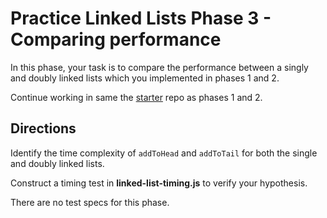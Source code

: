 # Practice Linked Lists Phase 3 - Comparing performance

In this phase, your task is to compare the performance between a singly and
doubly linked lists which you implemented in phases 1 and 2.

Continue working in same the [starter] repo as phases 1 and 2.

## Directions

Identify the time complexity of `addToHead` and `addToTail` for both the
single and doubly linked lists.

Construct a timing test in **linked-list-timing.js** to verify your hypothesis.

There are no test specs for this phase.

[starter]: https://github.com/appacademy/practice-for-week-05-linked-list-practice